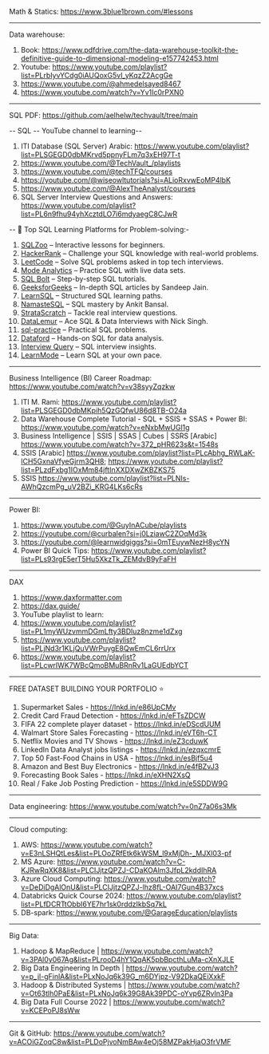 Math & Statics: https://www.3blue1brown.com/#lessons

  ----
Data warehouse:
1. Book: https://www.pdfdrive.com/the-data-warehouse-toolkit-the-definitive-guide-to-dimensional-modeling-e157742453.html
2. Youtube: https://www.youtube.com/playlist?list=PLrbIyvYCdg0iAUQoxG5vI_yKqzZ2AcgGe
3. https://www.youtube.com/@ahmedelsayed8467
4. https://www.youtube.com/watch?v=Yv1Ic0rPXN0

---
SQL PDF: https://github.com/aelhelw/techvault/tree/main

--
SQL -- YouTube channel to learning-- 

1. ITI Database (SQL Server) Arabic: https://www.youtube.com/playlist?list=PLSGEGD0dbMKrvd5ppnyFLm7q3xEH97T-t
2. https://www.youtube.com/@TechVault_/playlists
3. https://www.youtube.com/@techTFQ/courses
4. https://youtube.com/@wiseowltutorials?si=ALioRxvwEoMP4lbK
5. https://www.youtube.com/@AlexTheAnalyst/courses
6. SQL Server Interview Questions and Answers: https://www.youtube.com/playlist?list=PL6n9fhu94yhXcztdLO7i6mdyaegC8CJwR
   
--
📝 Top SQL Learning Platforms for Problem-solving:-

1. [SQLZoo](https://sqlzoo.net/) – Interactive lessons for beginners.
2. [HackerRank](https://lnkd.in/gnFS4frz) – Challenge your SQL knowledge with real-world problems.
3. [LeetCode](https://lnkd.in/gkCpv7NA) – Solve SQL problems asked in top tech interviews.
4. [Mode Analytics](https://lnkd.in/gRPrQrf5) – Practice SQL with live data sets.
5. [SQL Bolt](https://sqlbolt.com/) – Step-by-step SQL tutorials.
6. [GeeksforGeeks](https://lnkd.in/ggYbizNB) – In-depth SQL articles by Sandeep Jain.
7. [LearnSQL](https://www.learnsql.com/) – Structured SQL learning paths.
8. [NamasteSQL](https://lnkd.in/gRnWf2tQ) – SQL mastery by Ankit Bansal.
9. [StrataScratch](https://lnkd.in/gYtZQY53) – Tackle real interview questions.
10. [DataLemur](https://datalemur.com/) – Ace SQL & Data Interviews with Nick Singh.
11. [sql-practice](https://lnkd.in/gc3mQNhn) – Practical SQL problems.
12. [Dataford](https://www.dataford.io/) – Hands-on SQL for data analysis.
13. [Interview Query](https://lnkd.in/gKH3xw_G) – SQL interview insights.
14. [LearnMode](https://lnkd.in/gQYCkwS2) – Learn SQL at your own pace.


-----------------
Business Intelligence (BI) Career Roadmap: https://www.youtube.com/watch?v=v38syyZqzkw
1. ITI M. Rami: https://www.youtube.com/playlist?list=PLSGEGD0dbMKpih5QzGQfwU86d8TB-O24a
2. Data Warehouse Complete Tutorial - SQL + SSIS + SSAS + Power BI: https://www.youtube.com/watch?v=eNxbMwUGl1g
3. Business Intelligence | SSIS | SSAS | Cubes | SSRS [Arabic] https://www.youtube.com/watch?v=372_pHR623s&t=1548s
4. SSIS [Arabic] https://www.youtube.com/playlist?list=PLcAbhg_RWLaK-lCH5GxnaVfyeGjrm3QH8; https://www.youtube.com/playlist?list=PLzdFxbg1IOxMm84jftInXXDXwZKBZKS75
8. SSIS https://www.youtube.com/playlist?list=PLNIs-AWhQzcmPg_uV2BZi_KRG4LKs6cRs
---
Power BI: 
1. https://www.youtube.com/@GuyInACube/playlists
2. https://youtube.com/@curbalen?si=j0LziawC2ZOqMd3k
3. https://youtube.com/@learnwidgiggs?si=0mTEuywNezH8ycYN
4. Power BI Quick Tips: https://www.youtube.com/playlist?list=PLs93rgE5erT5Hu5XkzTk_ZEMdvB9yFaFH
  
  ---
DAX
1. https://www.daxformatter.com
2. https://dax.guide/
3. YouTube playlist to learn:
  4. https://www.youtube.com/playlist?list=PL1myWUzvmmDGmLfty3BDluz8nzme1dZxg
  5. https://www.youtube.com/playlist?list=PLjNd3r1KLjQuVWrPuygE8QwEmCL6rrUrx
  6. https://www.youtube.com/playlist?list=PLcwrIWK7WBcQmoBMuBRnRv1LaGUEdbYCT
     
 ---
FREE DATASET BUILDING YOUR PORTFOLIO ⭐️
1. Supermarket Sales - https://lnkd.in/e86UpCMv 
2. Credit Card Fraud Detection - https://lnkd.in/eFTsZDCW 
3. FIFA 22 complete player dataset - https://lnkd.in/eDScdUUM 
4. Walmart Store Sales Forecasting - https://lnkd.in/eVT6h-CT
5. Netflix Movies and TV Shows - https://lnkd.in/eZ3cduwK
6. LinkedIn Data Analyst jobs listings -  https://lnkd.in/ezqxcmrE
7. Top 50 Fast-Food Chains in USA - https://lnkd.in/esBjf5u4
8. Amazon and Best Buy Electronics - https://lnkd.in/e4fBZvJ3
9. Forecasting Book Sales - https://lnkd.in/eXHN2XsQ
10. Real / Fake Job Posting Prediction - https://lnkd.in/e5SDDW9G

----

Data engineering: https://www.youtube.com/watch?v=0nZ7a06s3Mk

---
Cloud computing: 
1. AWS: https://www.youtube.com/watch?v=E3nLSHQtLes&list=PLOoZRfEtk6kWSM_l9xMjDh-_MJXl03-pf
2. MS Azure: https://www.youtube.com/watch?v=C-KJRwRqXK8&list=PLCIJjtzQPZJ-CDaKOAlm3JfpL2kddIhRA
3. Azure Cloud Computing: https://www.youtube.com/watch?v=DeDiDgAlOnU&list=PLCIJjtzQPZJ-lhz8fL-OAI7Gun4B37xcs
4. Databricks Quick Course 2024: https://www.youtube.com/playlist?list=PLfDCRTtObbI6YE7hr1sk0rddzIkbSq7kL
5. DB-spark: https://www.youtube.com/@GarageEducation/playlists
   
--------------------
Big Data: 
1. Hadoop & MapReduce	|	https://www.youtube.com/watch?v=3PAl0y067Ag&list=PLrooD4hY1QqAK5pbBpcthLuMa-cXnXJLE
2. Big Data Engineering In Depth	|	https://www.youtube.com/watch?v=p_jl-gFinlA&list=PLxNoJq6k39G_m6DYjpz-V92DkaQEiXxkF
3. Hadoop & Distributed Systems	|	https://www.youtube.com/watch?v=Ot63tlh0PaE&list=PLxNoJq6k39G8Ak39PDC-oYvp6ZRvIn3Pa
4. Big Data Full Course 2022	|	https://www.youtube.com/watch?v=KCEPoPJ8sWw

----
Git & GitHub: https://www.youtube.com/watch?v=ACOiGZoqC8w&list=PLDoPjvoNmBAw4eOj58MZPakHjaO3frVMF




